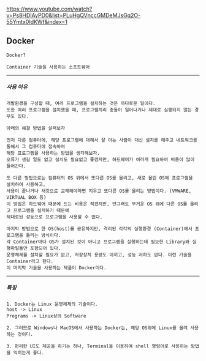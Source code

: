 https://www.youtube.com/watch?v=Ps8HDIAyPD0&list=PLuHgQVnccGMDeMJsGq2O-55Ymtx0IdKWf&index=1

<h2> Docker </h2>

    Docker?

    Container 기술을 사용하는 소프트웨어

---

<h5> 사용 이유 </h5>

    개발환경을 구성할 때, 여러 프로그램을 설치하는 것은 까다로운 일이다.
    또한 여러 프로그램을 설치했을 때, 프로그램끼리 충돌이 일어나거나 제대로 실행되지 않는 경우도 있다.
    
    아래의 해결 방법을 살펴보자

    먼저 다른 컴퓨터에, 해당 프로그램에 대해서 잘 아는 사람이 대신 설치를 해주고 네트워크를 통해서 그 컴퓨터에 접속하여
    해당 프로그램을 사용하는 방법을 생각해보자. 
    오류가 생길 일도 없고 설치도 필요없고 좋겠지만, 하드웨어가 여러개 필요하여 비용이 많이 들어간다.

    또 다른 방법으로는 컴퓨터의 OS 위에서 또다른 OS를 올리고, 새로 올린 OS에 프로그램을 설치하여 사용하고,
    사용이 끝나거나 새것으로 교체해야하면 지우고 또다른 OS를 올리는 방법이다. (VMWARE, VIRTUAL BOX 등)
    이 방법은 하드웨어 때문에 드는 비용은 적겠지만, 안그래도 무거운 OS 위에 다른 OS를 올리고 프로그램을 설치하기 때문에
    제대로된 성능으로 프로그램을 사용할 수 없다.

    마지막 방법으로 한 OS(host)를 공유하지만, 격리된 각각의 실행환경 (Container)에서 프로그램을 돌리는 방식이다.
    각 Container마다 OS가 설치된 것이 아니고 프로그램을 실행하는데 필요한 Library와 실행파일들만 포함되어 있다.
    운영체제를 설치할 필요가 없고, 저장장치 용량도 아끼고, 성능 저하도 없다. 이런 기술을 Container라고 한다.
    이 마지막 기술을 사용하는 제품이 Docker이다.

---

<h5> 특징 </h5>

    1. Docker는 Linux 운영체제의 기술이다.
    host -> Linux
    Programs -> Linux상의 Software

    2. 그러므로 Windows나 MacOS에서 사용하는 Docker는, 해당 OS위에 Linux를 올려 사용하는 것이다.

    3. 편리한 UI도 제공을 하기는 하나, Terminal을 이용하여 shell 명령어로 사용하는 방법을 익히는게 좋다.